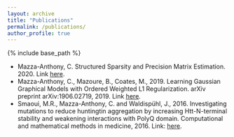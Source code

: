 ```yaml
---
layout: archive
title: "Publications"
permalink: /publications/
author_profile: true
---
```


{% include base_path %}
* Mazza-Anthony, C. Structured Sparsity and Precision Matrix Estimation. 2020. Link <u><a href="https://cmazzaanthony.github.io/files/thesis_codymazzzaanthony.pdf">here</a></u>.
* Mazza-Anthony, C., Mazoure, B., Coates, M., 2019. Learning Gaussian Graphical Models with Ordered Weighted L1 Regularization. arXiv preprint arXiv:1906.02719, 2019. Link <u><a href="https://cmazzaanthony.github.io/files/1906.02719.pdf">here</a></u>.
* Smaoui, M.R., Mazza-Anthony, C. and Waldispühl, J., 2016. Investigating mutations to reduce huntingtin aggregation by increasing Htt-N-terminal stability and weakening interactions with PolyQ domain. Computational and mathematical methods in medicine, 2016. Link: <u><a href="https://cmazzaanthony.github.io/files/HuntingtinPaper.pdf">here</a></u>.
 